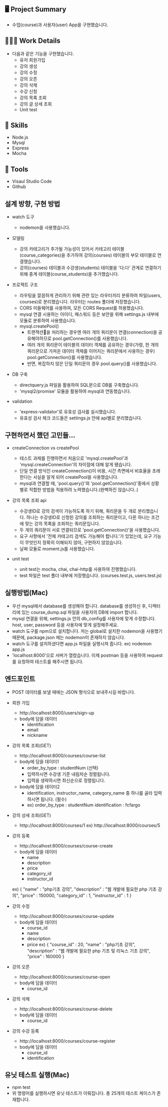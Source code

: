 ## 🖥 Project Summary
- 수업(course)과 사용자(user) App을 구현했습니다.

## 👩🏻‍💻 Work Details
- 다음과 같은 기능을 구현했습니다.
   - 유저 회원가입
   - 강의 생성
   - 강의 수정
   - 강의 오픈
   - 강의 삭제
   - 수강 신청
   - 강의 목록 조회
   - 강의 글 상세 조회
   - Unit test

## 🔧 Skills
- Node.js
- Mysql
- Express
- Mocha

## 🔧 Tools
- Visaul Studio Code
- Github


## 설계 방향, 구현 방법
- watch 도구
   - nodemon을 사용했습니다.
- 모델링
   - 강의 카테고리가 추가될 가능성이 있어서 카테고리 테이블(course_categories)을 추가하여 강의(courses) 테이블의 부모 테이블로 연결했습니다.
   - 강의(courses) 테이블과 수강생(students) 테이블을 '다:다' 관계로 연결하기 위해 중계 테이블(course_students)을 추가했습니다.

- 프로젝트 구조
   - 라우팅을 깔끔하게 관리하기 위해 관련 있는 라우터끼리 분류하여 파일(users, courses)로 분리했습니다. 라우터는 routes 폴더에 저장했습니다.
   - CORS 미들웨어를 사용하여, 모든 CORS Request를 허용했습니다.
   - mysql 연결 시용하는 아이디, 패스워드 등은 보안을 위해 settings.js 내부에 모듈로 분류하여 사용했습니다.
   - mysql.createPool()
      - 트랜잭션을 처리하는 경우엔 여러 개의 쿼리문이 연결(connection)을 공유해야하므로 pool.getConnection()를 사용했습니다.
      - 여러 개의 쿼리문이 테이블의 데이터 객체를 공유하는 경우(가령, 한 개의 쿼리문으로 가져온 데이터 객체를 이어지는 쿼리문에서 사용하는 경우) pool.getConnection()를 사용했습니다.
      - 반면, 복잡하지 않은 단일 쿼리문의 경우 pool.query()를 사용했습니다.

- DB 구축
   - directquery.js 파일을 활용하여 SQL문으로 DB를 구축했습니다.
   - 'mysql2/promise' 모듈을 활용하여 mysql과 연동했습니다.

- validation
   - 'express-validator'로 유효성 검사를 실시했습니다.
   - 유효성 검사 체크 코드들은 settings.js 안에 api별로 분리했습니다.

## 구현하면서 했던 고민들...
- createConnection vs createPool
   - 테스트 과제를 진행하면서 처음으로 'mysql.createPool'과 'mysql.createConnection'의 차이점에 대해 알게 됐습니다.
   - 단일 연결 방식인 createConnection()이 비용, 시간 측면에서 비효율을 초래한다는 사실을 알게 되어 createPool을 사용했습니다.
   - mysql과 연결할 때, 'pool.query()'와 'pool.getConnection()'중에서 상황 별로 적합한 방법을 적용하려 노력했습니다.(완벽하진 않습니다..)

- 강의 목록 조회 api
   - 수강생ID로 강의 검색이 가능하도록 하기 위해, 쿼리문을 두 개로 분리했습니다. 하나는 수강생ID로 신청된 강의를 조회하는 쿼리문이고,
   다른 하나는 조건에 맞는 강의 목록을 조회하는 쿼리문입니다.
   - 두 개의 쿼리문이 서로 연결되므로 'pool.getConnection()'을 사용했습니다.
   - 요구 사항에서 '전체 카테고리 검색도 가능해야 합니다.'가 있었는데, 요구 기능이 무엇인지 정확히 이해되지 않아, 구현하지 않았습니다.
   - 날짜 모듈로 moment.js를 사용했습니다.

- unit test
   - unit test는 mocha, chai, chai-http를 사용하여 진행했습니다.
   - test 파일은 test 폴더 내부에 저장했습니다. (courses.test.js, users.test.js)


## 실행방법(Mac)
- 우선 mysql에서 database를 생성해야 합니다. database를 생성하신 후,  디렉터리에 있는 course_dump.sql 파일을 사용자의 DB에 import 합니다.
- mysql 연결을 위해, settings.js 안의 db_config를 사용자에 맞게 수정합니다. host, user, password 등을 사용자에 맞게 설정해주세요.
- watch 도구를 npm으로 설치합니다. 저는 global로 설치한 nodemon을 사용했기 때문에, package.json 에는 nodemon이 존재하지 않습니다.
- watch 도구를 설치하셨다면 app.js 파일을 실행시져 줍니다. ex) nodemon app.js
- 'localhost:8000'으로 서버가 열렸습니다. 이제 postman 등을 사용하여 request를 요청하여 테스트를 해주시면 됩니다.

## 엔드포인트
- POST 데이터를 보낼 때에는 JSON 형식으로 보내주시길 바랍니다.
- 회원 가입 
   - http://localhost:8000/users/sign-up
   - body에 담을 데이터
      - identification
      - email
      - nickname

- 강의 목록 조회(GET)
   - http://localhost:8000/courses/course-list
   - body에 담을 데이터1
      - order_by_type : studentNum (선택)
      - 입력하시면 수강생 기준 내림차순 정렬됩니다.  
      - 입력을 생략하시면 최신순으로 정렬됩니다.
   - body에 담을 데이터2
      - identification, instructor_name, category_name 중 하나를 골라 입력하시면 됩니다. (필수)
      - ex) 
      order_by_type : studentNum
      identification : fcfargo


- 강의 상세 조회(GET)
   - http://localhost:8000/courses/1
   ex) http://localhost:8000/courses/5

- 강의 등록
   - http://localhost:8000/courses/course-create
   - body에 담을 데이터
      - name
      - description 
      - price
      - category_id 
      - instructor_id

   ex)
   {
      "name" : "php기초 강의",
      "description" : "웹 개발에 필요한 php 기초 강의",
      "price" : 150000,
      "category_id" : 1,
      "instructor_id" : 1
   }

- 강의 수정
   - http://localhost:8000/courses/course-update
   - body에 담을 데이터
      - course_id
      - name
      - description
      - price
   ex)
   {
      "course_id" : 20,
      "name" : "php기초 강의",
      "description" : "웹 개발에 필요한 php 기초 및 리눅스 기초 강의",
      "price" : 160000
   }

- 강의 오픈
   - http://localhost:8000/courses/course-open
   - body에 담을 데이터
      - course_id

- 강의 삭제
   - http://localhost:8000/courses/course-delete
   - body에 담을 데이터
      - course_id

- 강의 수강 등록
   - http://localhost:8000/courses/course-register
   - body에 담을 데이터
      - course_id
      - identification

## 유닛 테스트 실행(Mac)
- npm test
- 위 명령어를 실행하시면 유닛 테스트가 이뤄집니다. 총 25개의 테스트 케이스가 존재합니다.